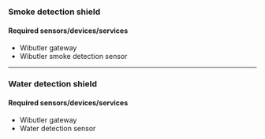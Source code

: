 ### Smoke detection shield

#### Required sensors/devices/services
- Wibutler gateway
- Wibutler smoke detection sensor

---

### Water detection shield

#### Required sensors/devices/services
- Wibutler gateway
- Water detection sensor

